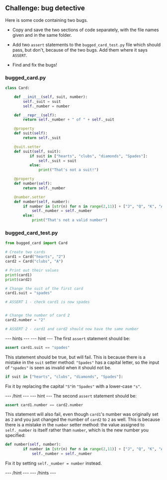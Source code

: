 ## Challenge: bug detective

Here is some code containing two bugs.

+ Copy and save the two sections of code separately, with the file names given and in the same folder.  

+ Add two `assert` statements to the `bugged_card_test.py` file which should pass, but don't, because of the two bugs. Add them where it says `ASSERT`.

+ Find and fix the bugs!

### bugged_card.py
```python
class Card:

    def __init__(self, suit, number):
        self._suit = suit
        self._number = number

    def __repr__(self):
        return self._number + " of " + self._suit

    @property
    def suit(self):
        return self._suit

    @suit.setter
    def suit(self, suit):
           if suit in ["hearts", "clubs", "diamonds", "Spades"]:
               self._suit = suit
           else:
               print("That's not a suit!")

    @property
    def number(self):
        return self._number

    @number.setter
    def number(self, number):
        if number in [str(n) for n in range(2,11)] + ["J", "Q", "K", "A"]:
            self._number = self._number
        else:
            print("That's not a valid number")

```

### bugged_card_test.py

```python
from bugged_card import Card

# Create two cards
card1 = Card("hearts", "2")
card2 = Card("clubs", "A")

# Print out their values
print(card1)
print(card2)

# Change the suit of the first card
card1.suit = "spades"

# ASSERT 1 - check card1 is now spades


# Change the number of card 2
card2.number = "2"

# ASSERT 2 - card1 and card2 should now have the same number

```

--- hints ---
--- hint ---
The first `assert` statement should be:

```Python
assert card1.suit == "spades"
```

This statement should be true, but will fail. This is because there is a mistake in the `suit` setter method: `"Spades"` has a capital letter, so the input of `"spades"` is seen as invalid when it should not be.

```Python
if suit in ["hearts", "clubs", "diamonds", "Spades"]:
```

Fix it by replacing the capital `"S"`in `"Spades"` with a lower-case `"s"`.

--- /hint ---
--- hint ---
The second `assert` statement should be:

```python
assert card1.number == card2.number
```

This statement will also fail, even though `card1`'s number was originally set as `2` and you just changed the number of `card2` to `2` as well. This is because there is a mistake in the `number` setter method: the value assigned to `self._number` is itself rather than `number`, which is the new number you specified:

```Python
def number(self, number):
        if number in [str(n) for n in range(2,11)] + ["J", "Q", "K", "A"]:
            self._number = self._number
```

Fix it by setting `self._number = number` instead.

--- /hint ---
--- /hints ---
